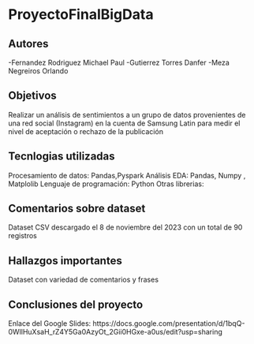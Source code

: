 # ProyectoFinalBigData

## Autores

-Fernandez Rodriguez Michael Paul
-Gutierrez Torres Danfer
-Meza Negreiros Orlando

## Objetivos

Realizar un análisis de sentimientos a un grupo de datos provenientes de una red social (Instagram)
en la cuenta de Samsung Latin para medir el nivel de aceptación o rechazo de la publicación

## Tecnlogias utilizadas

Procesamiento de datos: Pandas,Pyspark
Análisis EDA: Pandas, Numpy , Matplolib
Lenguaje de programación: Python
Otras librerias: 

## Comentarios sobre dataset

Dataset CSV descargado el 8 de noviembre del 2023 con un total de 90 registros

## Hallazgos importantes

Dataset con variedad de comentarios y frases

## Conclusiones del proyecto


<p>Enlace del Google Slides: https://docs.google.com/presentation/d/1bqQ-0WllHuXsaH_rZ4Y5Ga0AzyOt_2Gii0HGxe-a0us/edit?usp=sharing </p>

